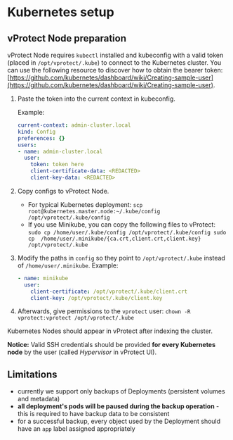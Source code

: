 # Kubernetes setup

## vProtect Node preparation  

vProtect Node requires `kubectl` installed and kubeconfig with a valid token \(placed in `/opt/vprotect/.kube`\) to connect to the Kubernetes cluster. You can use the following resource to discover how to obtain the bearer token: [https://github.com/kubernetes/dashboard/wiki/Creating-sample-user](https://github.com/kubernetes/dashboard/wiki/Creating-sample-user). 

1. Paste the token into the current context in kubeconfig. 

   Example:

   ```yaml
   current-context: admin-cluster.local
   kind: Config
   preferences: {}
   users:
   - name: admin-cluster.local
     user:
       token: token here
       client-certificate-data: <REDACTED>
       client-key-data: <REDACTED>
   ```

2. Copy configs to vProtect Node. 
   * For typical Kubernetes deployment: `scp root@kubernetes.master.node:~/.kube/config /opt/vprotect/.kube/config`
   * If you use Minikube, you can copy the following files to vProtect: `sudo cp /home/user/.kube/config /opt/vprotect/.kube/config sudo cp  /home/user/.minikube/{ca.crt,client.crt,client.key} /opt/vprotect/.kube`
3. Modify the paths in `config` so they point to `/opt/vprotect/.kube` instead of `/home/user/.minikube`. Example:

   ```yaml
   - name: minikube
     user:
       client-certificate: /opt/vprotect/.kube/client.crt
       client-key: /opt/vprotect/.kube/client.key
   ```

4. Afterwards, give permissions to the `vprotect` user: `chown -R vprotect:vprotect /opt/vprotect/.kube`

Kubernetes Nodes should appear in vProtect after indexing the cluster.

**Notice:** Valid SSH credentials should be provided **for every Kubernetes node** by the user \(called _Hypervisor_ in vProtect UI\).

## Limitations

* currently we support only backups of Deployments \(persistent volumes and metadata\)
* **all deployment's pods will be paused during the backup operation** - this is required to have backup data to be consistent
* for a successful backup, every object used by the Deployment should have an `app` label assigned appropriately

